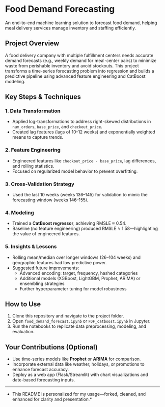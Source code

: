 # Food Demand Forecasting

An end-to-end machine learning solution to forecast food demand, helping meal delivery services manage inventory and staffing efficiently.

##  Project Overview

A food delivery company with multiple fulfillment centers needs accurate demand forecasts (e.g., weekly demand for meal-center pairs) to minimize waste from perishable inventory and avoid stockouts. This project transforms a time-series forecasting problem into regression and builds a predictive pipeline using advanced feature engineering and CatBoost modeling.

##  Key Steps & Techniques

### 1. **Data Transformation**  
- Applied log-transformations to address right-skewed distributions in `num_orders`, `base_price`, and `checkout_price`.  
- Created lag features (lags of 10–12 weeks) and exponentially weighted means to capture trends.

### 2. **Feature Engineering**  
- Engineered features like `checkout_price - base_price`, lag differences, and rolling statistics.  
- Focused on regularized model behavior to prevent overfitting.

### 3. **Cross-Validation Strategy**  
- Used the last 10 weeks (weeks 136–145) for validation to mimic the forecasting window (weeks 146–155).

### 4. **Modeling**  
- Trained a **CatBoost regressor**, achieving RMSLE ≈ 0.54.  
- Baseline (no feature engineering) produced RMSLE ≈ 1.58—highlighting the value of engineered features.

### 5. **Insights & Lessons**  
- Rolling mean/median over longer windows (26–104 weeks) and geographic features had low predictive power.  
- Suggested future improvements:
  - Advanced encoding: target, frequency, hashed categories  
  - Additional models (XGBoost, LightGBM, Prophet, ARIMA) or ensembling strategies  
  - Further hyperparameter tuning for model robustness

##  How to Use

1. Clone this repository and navigate to the project folder.  
2. Open `food_demand_forecast.ipynb` or `FDF_catboost.ipynb` in Jupyter.  
3. Run the notebooks to replicate data preprocessing, modeling, and evaluation.

##  Your Contributions (Optional)

- Use time-series models like **Prophet** or **ARIMA** for comparison.  
- Incorporate external data like weather, holidays, or promotions to enhance forecast accuracy.  
- Deploy as a web app (Flask/Streamlit) with chart visualizations and date-based forecasting inputs.

---

* This README is personalized for my usage—forked, cleaned, and enhanced for clarity and presentation.*
